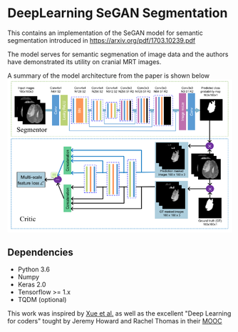 # DeepLearning SeGAN Segmentation
This contains an implementation of the SeGAN model for semantic segmentation introduced in https://arxiv.org/pdf/1703.10239.pdf

The model serves for semantic segmenation of image data and the authors have demonstrated its utility on cranial MRT images.

A summary of the model architecture from the paper is shown below
![SegAN](SegAN.png)


## Dependencies

* Python 3.6
* Numpy
* Keras 2.0
* Tensorflow >= 1.x
* TQDM (optional)


This work was inspired by [Xue et al.](http://arxiv.org/abs/1706.01805) as well as the excellent "Deep Learning for coders" tought by Jeremy Howard and Rachel Thomas in their [MOOC](http://course.fast.ai/)
